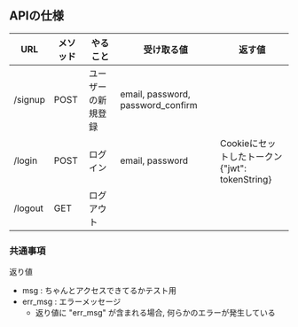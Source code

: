 ## APIの仕様

| URL     | メソッド | やること                       | 受け取る値                        | 返す値      | 
| ------- | -------- | ------------------------------ | --------------------------------- | ----------- | 
| /signup | POST     | ユーザーの新規登録             | email, password, password_confirm |             | 
| /login  | POST     | ログイン                       | email, password                   |Cookieにセットしたトークン<br>{"jwt": tokenString}| 
| /logout | GET      | ログアウト                     |                                   |             | 

### 共通事項
返り値
* msg : ちゃんとアクセスできてるかテスト用
* err_msg : エラーメッセージ
  * 返り値に "err_msg" が含まれる場合, 何らかのエラーが発生している
